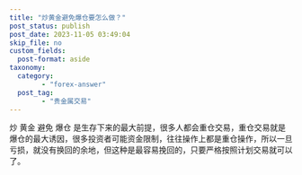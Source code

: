 ```yaml
---
title: "炒黄金避免爆仓要怎么做？"
post_status: publish
post_date: 2023-11-05 03:49:04
skip_file: no
custom_fields: 
  post-format: aside
taxonomy:
  category:
        - "forex-answer"
  post_tag:
        - "贵金属交易"
---
```


炒 黄金 避免 爆仓 是生存下来的最大前提，很多人都会重仓交易，重仓交易就是爆仓的最大诱因，很多投资者可能资金限制，往往操作上都是重仓操作，所以一旦亏损，就没有换回的余地，但这种是最容易挽回的，只要严格按照计划交易就可以了。
